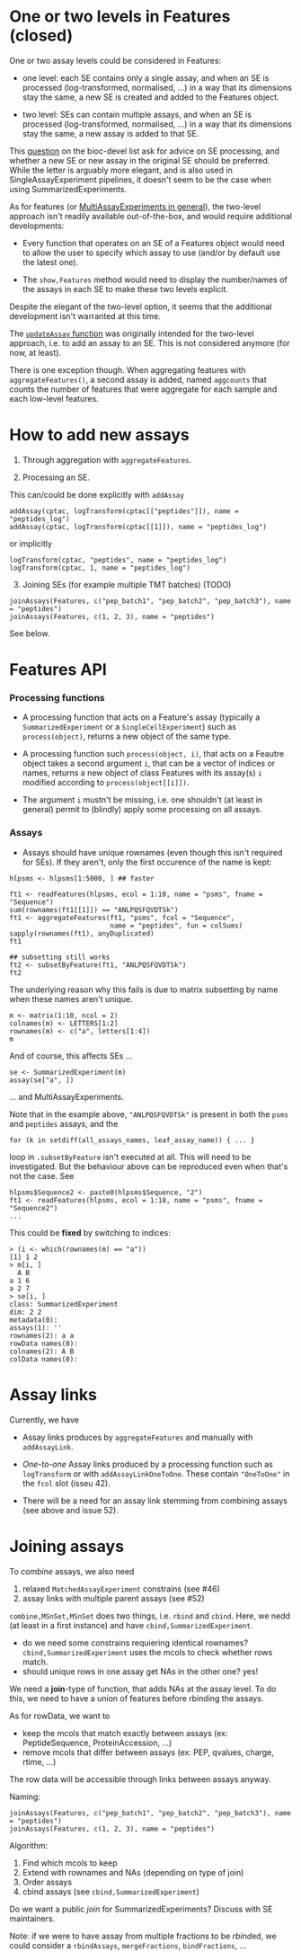 # One or two levels in Features (closed)

One or two assay levels could be considered in Features:

- one level: each SE contains only a single assay, and when an SE is
  processed (log-transformed, normalised, ...) in a way that its
  dimensions stay the same, a new SE is created and added to the
  Features object.
  
- two level: SEs can contain multiple assays, and when an SE is
  processed (log-transformed, normalised, ...) in a way that its
  dimensions stay the same, a new assay is added to that SE.
  
This
[question](https://stat.ethz.ch/pipermail/bioc-devel/2020-January/016096.html)
on the bioc-devel list ask for advice on SE processing, and whether a
new SE or new assay in the original SE should be preferred. While the
letter is arguably more elegant, and is also used in
SingleAssayExperiment pipelines, it doesn't seem to be the case when
using SummarizedExperiments.

As for features (or [MultiAssayExperiments in
general](https://github.com/waldronlab/MultiAssayExperiment/issues/266)),
the two-level approach isn't readily available out-of-the-box, and
would require additional developments:

- Every function that operates on an SE of a Features object would
  need to allow the user to specify which assay to use (and/or by
  default use the latest one).
  
- The `show,Features` method would need to display the number/names of
  the assays in each SE to make these two levels explicit.

Despite the elegant of the two-level option, it seems that the
additional development isn't warranted at this time.

The [`updateAssay`
function](https://github.com/rformassspectrometry/Features/issues/37)
was originally intended for the two-level approach, i.e. to add an
assay to an SE. This is not considered anymore (for now, at least).

There is one exception though. When aggregating features with
`aggregateFeatures()`, a second assay is added, named `aggcounts` that
counts the number of features that were aggregate for each sample and
each low-level features.

# How to add new assays

1. Through aggregation with `aggregateFeatures`.

2. Processing an SE. 

This can/could be done explicitly with `addAssay`

```
addAssay(cptac, logTransform(cptac[["peptides"]]), name = "peptides_log")
addAssay(cptac, logTransform(cptac[[1]]), name = "peptides_log")
```

or implicitly 

```
logTransform(cptac, "peptides", name = "peptides_log")
logTransform(cptac, 1, name = "peptides_log")
```

3. Joining SEs (for example multiple TMT batches) (TODO) 

```
joinAssays(Features, c("pep_batch1", "pep_batch2", "pep_batch3"), name = "peptides")
joinAssays(Features, c(1, 2, 3), name = "peptides")
```

See below.

# Features API

### Processing functions

- A processing function that acts on a Feature's assay (typically a
  `SummarizedExperiment` or a `SingleCellExperiment`) such as
  `process(object)`, returns a new object of the same type.
  
- A processing function such `process(object, i)`, that acts on a
  Feautre object takes a second argument `i`, that can be a vector of
  indices or names, returns a new object of class Features with its
  assay(s) `i` modified according to `process(object[[i]])`.
  
- The argument `i` mustn't be missing, i.e. one shouldn't (at least in
  general) permit to (blindly) apply some processing on all assays.
  
### Assays 

- Assays should have unique rownames (even though this isn't required
  for SEs). If they aren't, only the first occurence of the name is
  kept:


```
hlpsms <- hlpsms[1:5000, ] ## faster

ft1 <- readFeatures(hlpsms, ecol = 1:10, name = "psms", fname = "Sequence")
sum(rownames(ft1[[1]]) == "ANLPQSFQVDTSk")
ft1 <- aggregateFeatures(ft1, "psms", fcol = "Sequence",
                         name = "peptides", fun = colSums)
sapply(rownames(ft1), anyDuplicated)
ft1

## subsetting still works
ft2 <- subsetByFeature(ft1, "ANLPQSFQVDTSk")
ft2 
```

  The underlying reason why this fails is due to matrix subsetting by
  name when these names aren't unique.
  
```
m <- matrix(1:10, ncol = 2)
colnames(m) <- LETTERS[1:2]
rownames(m) <- c("a", letters[1:4])
m
```

And of course, this affects SEs ...

```
se <- SummarizedExperiment(m)
assay(se["a", ])
```

... and MultiAssayExperiments.

Note that in the example above, `"ANLPQSFQVDTSk"` is present in both
the `psms` and `peptides` assays, and the 

```
for (k in setdiff(all_assays_names, leaf_assay_name)) { ... }
```
loop in `.subsetByFeature` isn't executed at all. This will need to 
be investigated. But the behaviour above can be reproduced even when
that's not the case. See 

```
hlpsms$Sequence2 <- paste0(hlpsms$Sequence, "2")
ft1 <- readFeatures(hlpsms, ecol = 1:10, name = "psms", fname = "Sequence2")
...
```

This could be **fixed** by switching to indices:

```
> (i <- which(rownames(m) == "a"))
[1] 1 2
> m[i, ]
  A B
a 1 6
a 2 7
> se[i, ]
class: SummarizedExperiment 
dim: 2 2 
metadata(0):
assays(1): ''
rownames(2): a a
rowData names(0):
colnames(2): A B
colData names(0):
```

# Assay links

Currently, we have

- Assay links produces by `aggregateFeatures` and manually with
  `addAssayLink`.
  
- *One-to-one* Assay links produced by a processing function such as
  `logTransform` or with `addAssayLinkOneToOne`. These contain
  `"OneToOne"` in the `fcol` slot (isseu 42).

- There will be a need for an assay link stemming from combining
  assays (see above and issue 52).

# Joining assays

To *combine* assays, we also need 
1. relaxed `MatchedAssayExperiment` constrains (see #46)
2. assay links with multiple parent assays (see #52)

`combine,MSnSet,MSnSet` does two things, i.e. `rbind` and
`cbind`. Here, we nedd (at least in a first instance) and have
`cbind,SummarizedExperiment`.

- do we need some constrains requiering identical rownames?
  `cbind,SummarizedExperiment` uses the mcols to check whether rows
  match.
- should unique rows in one assay get NAs in the other one? yes!

We need a **join**-type of function, that adds NAs at the assay
level. To do this, we need to have a union of features before rbinding
the assays.

As for rowData, we want to 

- keep the mcols that match exactly between assays (ex:
  PeptideSequence, ProteinAccession, ...)
- remove mcols that differ between assays (ex: PEP, qvalues, charge,
  rtime, ...)

The row data will be accessible through links between assays anyway.

Naming:

```
joinAssays(Features, c("pep_batch1", "pep_batch2", "pep_batch3"), name = "peptides")
joinAssays(Features, c(1, 2, 3), name = "peptides")
```

Algorithm:
1. Find which mcols to keep
2. Extend with rownames and NAs (depending on type of join)
3. Order assays
4. cbind assays (see `cbind,SummarizedExperiment`)

Do we want a public *join* for SummarizedExperiments? Discuss with SE
maintainers.

Note: if we were to have assay from multiple fractions to be
*rbind*ed, we could consider a `rbindAssays`, `mergeFractions`,
`bindFractions`, ...

